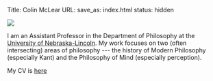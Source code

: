 Title: Colin McLear
URL:
save_as: index.html
status: hidden

![](|filename|/images/me.jpg)

I am an Assistant Professor in the Department of Philosophy at
the [University of Nebraska-Lincoln](http://www.unl.edu/philosophy/welcome). 
My work focuses on two (often intersecting) areas of philosophy --- the
history of Modern Philosophy (especially Kant) and the Philosophy of
Mind (especially perception).

My CV is [here](|filename|/pdfs/McLearCV.pdf)

